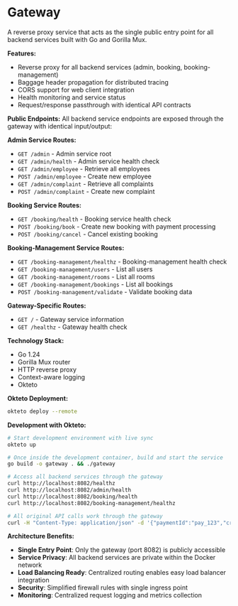 # Gateway

A reverse proxy service that acts as the single public entry point for all backend services built with Go and Gorilla Mux.

**Features:**
- Reverse proxy for all backend services (admin, booking, booking-management)
- Baggage header propagation for distributed tracing
- CORS support for web client integration
- Health monitoring and service status
- Request/response passthrough with identical API contracts

**Public Endpoints:**
All backend service endpoints are exposed through the gateway with identical input/output:

**Admin Service Routes:**
- `GET /admin` - Admin service root
- `GET /admin/health` - Admin service health check
- `GET /admin/employee` - Retrieve all employees
- `POST /admin/employee` - Create new employee
- `GET /admin/complaint` - Retrieve all complaints
- `POST /admin/complaint` - Create new complaint

**Booking Service Routes:**
- `GET /booking/health` - Booking service health check
- `POST /booking/book` - Create new booking with payment processing
- `POST /booking/cancel` - Cancel existing booking

**Booking-Management Service Routes:**
- `GET /booking-management/healthz` - Booking-management health check
- `GET /booking-management/users` - List all users
- `GET /booking-management/rooms` - List all rooms
- `GET /booking-management/bookings` - List all bookings
- `POST /booking-management/validate` - Validate booking data

**Gateway-Specific Routes:**
- `GET /` - Gateway service information
- `GET /healthz` - Gateway health check

**Technology Stack:**
- Go 1.24
- Gorilla Mux router
- HTTP reverse proxy
- Context-aware logging
- Okteto

**Okteto Deployment:**
```bash
okteto deploy --remote
```

**Development with Okteto:**
```bash
# Start development environment with live sync
okteto up

# Once inside the development container, build and start the service
go build -o gateway . && ./gateway

# Access all backend services through the gateway
curl http://localhost:8082/healthz
curl http://localhost:8082/admin/health
curl http://localhost:8082/booking/health
curl http://localhost:8082/booking-management/healthz

# All original API calls work through the gateway
curl -H "Content-Type: application/json" -d '{"paymentId":"pay_123","creditCardNumber":"4532015112830366","roomId":"room_101","userId":"user_1","guests":2,"startDate":"2025-10-15T15:00:00Z","endDate":"2025-10-18T11:00:00Z"}' http://localhost:8082/booking/book
```

**Architecture Benefits:**
- **Single Entry Point**: Only the gateway (port 8082) is publicly accessible
- **Service Privacy**: All backend services are private within the Docker network
- **Load Balancing Ready**: Centralized routing enables easy load balancer integration
- **Security**: Simplified firewall rules with single ingress point
- **Monitoring**: Centralized request logging and metrics collection